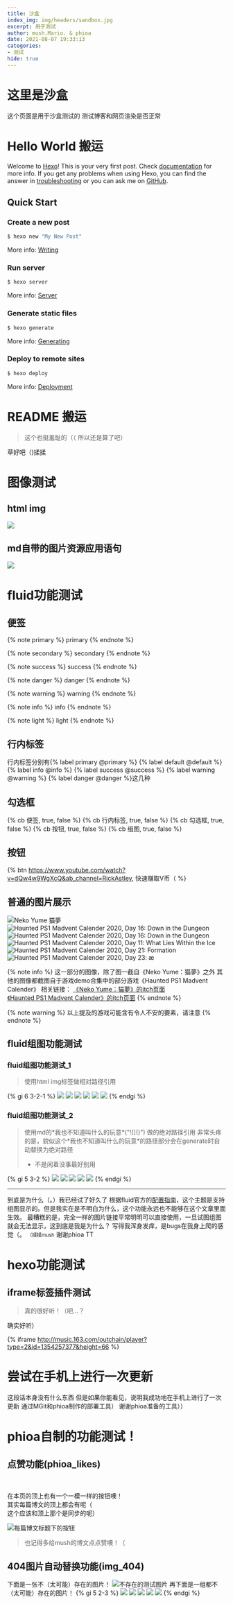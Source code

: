 ```yaml
---
title: 沙盒
index_img: img/headers/sandbox.jpg
excerpt: 用于测试
author: mush.Mario. & phioa
date: 2021-08-07 19:33:13
categories:
- 测试
hide: true
---
```


# 这里是沙盒

这个页面是用于沙盒测试的
测试博客和网页渲染是否正常

# Hello World 搬运

Welcome to [Hexo](https://hexo.io/)! This is your very first post. Check [documentation](https://hexo.io/docs/) for more info. If you get any problems when using Hexo, you can find the answer in [troubleshooting](https://hexo.io/docs/troubleshooting.html) or you can ask me on [GitHub](https://github.com/hexojs/hexo/issues).

## Quick Start

### Create a new post

``` bash
$ hexo new "My New Post"
```

More info: [Writing](https://hexo.io/docs/writing.html)

### Run server

``` bash
$ hexo server
```

More info: [Server](https://hexo.io/docs/server.html)

### Generate static files

``` bash
$ hexo generate
```

More info: [Generating](https://hexo.io/docs/generating.html)

### Deploy to remote sites

``` bash
$ hexo deploy
```

More info: [Deployment](https://hexo.io/docs/one-command-deployment.html)

# README 搬运

> 这个也挺羞耻的（（
> 所以还是算了吧）

草好吧（)揉揉


# 图像测试

## html img

<img src="./index/images/image_tests/smugllin'.gif" />

## md自带的图片资源应用语句

![](images/image_tests/图像尺寸测试.png)

# fluid功能测试

## 便签

{% note primary %}
primary 
{% endnote %}

{% note secondary %}
secondary 
{% endnote %}

{% note success %}
success 
{% endnote %}

{% note danger %}
danger 
{% endnote %}

{% note warning %}
warning 
{% endnote %}

{% note info %}
info 
{% endnote %}

{% note light %}
light 
{% endnote %}

## 行内标签

行内标签分别有{% label primary @primary %} {% label default @default %} {% label info @info %} {% label success @success %} {% label warning @warning %} {% label danger @danger %}这几种

## 勾选框

{% cb 便签, true, false %}
{% cb 行内标签, true, false %}
{% cb 勾选框, true, false %}
{% cb 按钮, true, false %}
{% cb 组图, true, false %}

## 按钮

{% btn https://www.youtube.com/watch?v=dQw4w9WgXcQ&ab_channel=RickAstley, 快速赚取V币（ %}

## 普通的图片展示

![Neko Yume 猫夢](images/fluid_groupimages_tests/1.png)
![Haunted PS1 Madvent Calender 2020, Day 16: Down in the Dungeon](images/fluid_groupimages_tests/2.png)
![Haunted PS1 Madvent Calender 2020, Day 16: Down in the Dungeon](images/fluid_groupimages_tests/3.png)
![Haunted PS1 Madvent Calender 2020, Day 11: What Lies Within the Ice](images/fluid_groupimages_tests/4.png)
![Haunted PS1 Madvent Calender 2020, Day 21: Formation](images/fluid_groupimages_tests/5.png)
![Haunted PS1 Madvent Calender 2020, Day 23: æ](images/fluid_groupimages_tests/6.png)

{% note info %}
这一部分的图像，除了图一截自《Neko Yume：猫夢》之外
其他的图像都截图自于游戏demo合集中的部分游戏《Haunted PS1 Madvent Calender》
相关链接：
[《Neko Yume：猫夢》的itch页面](https://modus-interactive.itch.io/neko-yume)  
[《Haunted PS1 Madvent Calender》的itch页面](https://hauntedps1.itch.io/madvent2020)
{% endnote %}

{% note warning %}
以上提及的游戏可能含有令人不安的要素，请注意 
{% endnote %}

## fluid组图功能测试

### fluid组图功能测试_1
> 使用html img标签做相对路径引用

{% gi 6 3-2-1 %}
<img src="./index/images/fluid_groupimages_tests/1.png" />
<img src="./index/images/fluid_groupimages_tests/2.png" />
<img src="./index/images/fluid_groupimages_tests/3.png" />
<img src="./index/images/fluid_groupimages_tests/4.png" />
<img src="./index/images/fluid_groupimages_tests/5.png" />
<img src="./index/images/fluid_groupimages_tests/6.png" />
{% endgi %}

### fluid组图功能测试_2
> 使用md的\*我也不知道叫什么的玩意\*\(\"\!\[\]\(\)\"\) <!-- ("![]()") -->  做的绝对路径引用
> 非常头疼的是，貌似这个\*我也不知道叫什么的玩意\*的路径部分会在generate时自动替换为绝对路径  
> + 不是闲着没事最好别用  

{% gi 5 3-2 %}
![](/posts/Sandbox/index/images/fluid_groupimages_tests/1.png)
![](/posts/Sandbox/index/images/fluid_groupimages_tests/2.png)
![](/posts/Sandbox/index/images/fluid_groupimages_tests/3.png)
![](/posts/Sandbox/index/images/fluid_groupimages_tests/4.png)
![](/posts/Sandbox/index/images/fluid_groupimages_tests/5.png)
{% endgi %}

---

到底是为什么（。）我已经试了好久了
根据fluid官方的[配置指南](https://hexo.fluid-dev.com/docs/guide/#%E7%BB%84%E5%9B%BE)，这个主题是支持组图显示的。但是我实在是不明白为什么，这个功能永远也不能够在这个文章里面生效。
最糟糕的是，完全一样的图片链接平常明明可以直接使用，一旦试图组图就会无法显示，这到底是我是为什么？
写得我浑身发痒，是bugs在我身上爬的感觉（。
<span style="font-size: 80%;">（揉揉mush</span>
谢谢phioa TT

# hexo功能测试

## iframe标签插件测试
> 真的很好听！（吧...？

确实好听）

{% iframe http://music.163.com/outchain/player?type=2&id=1354257377&height=66 %}

# 尝试在手机上进行一次更新

这段话本身没有什么东西
但是如果你能看见，说明我成功地在手机上进行了一次更新
通过MGit和phioa制作的部署工具）
谢谢phioa准备的工具））

# phioa自制的功能测试！

## 点赞功能\(phioa_likes\)  

<span class="post-meta mr-2 phioa_likes" style="display: none;">
    <i class="iconfont icon-likes phioa_likes-icon"></i>
	<span class="phioa_likes-count"></span> 赞
</span><br />

在本页的顶上也有一个一模一样的按钮噢！  
其实每篇博文的顶上都会有呢（  
这个应该和顶上那个是同步的呢）  

![每篇博文标题下的按钮](images/phioa_functions_tests/likebutton.png)  
> 也记得多给mush的博文点点赞噢！（  

## 404图片自动替换功能\(img_404\)  
下面是一张不（太可能）存在的图片！
![不存在的测试图片](nonexistentscheme://nonexistentdomain.null/nonexistentdir/nonexistentfile.nil)
再下面是一组都不（太可能）存在的图片！
{% gi 5 2-3 %}
![](nonexistentscheme://nonexistentdomain.null/nonexistentdir/nonexistentfile.nil)
![](nonexistentscheme://nonexistentdomain.null/nonexistentdir/nonexistentfile.nil)
![](nonexistentscheme://nonexistentdomain.null/nonexistentdir/nonexistentfile.nil)
![](nonexistentscheme://nonexistentdomain.null/nonexistentdir/nonexistentfile.nil)
![](nonexistentscheme://nonexistentdomain.null/nonexistentdir/nonexistentfile.nil)
{% endgi %}
